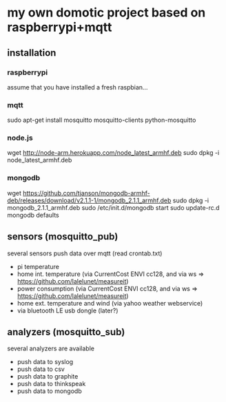 # my own domotic project based on raspberrypi+mqtt

## installation
### raspberrypi
assume that you have installed a fresh raspbian…

### mqtt
sudo apt-get install mosquitto mosquitto-clients python-mosquitto

### node.js
wget http://node-arm.herokuapp.com/node_latest_armhf.deb
sudo dpkg -i node_latest_armhf.deb

### mongodb
wget https://github.com/tjanson/mongodb-armhf-deb/releases/download/v2.1.1-1/mongodb_2.1.1_armhf.deb
sudo dpkg -i mongodb_2.1.1_armhf.deb
sudo /etc/init.d/mongodb start
sudo update-rc.d mongodb defaults

## sensors (mosquitto_pub)
several sensors push data over mqtt (read crontab.txt)
- pi temperature
- home int. temperature (via CurrentCost ENVI cc128, and via ws => https://github.com/lalelunet/measureit)
- power consumption (via CurrentCost ENVI cc128, and via ws => https://github.com/lalelunet/measureit)
- home ext. temperature and wind (via yahoo weather webservice)
- via bluetooth LE usb dongle (later?)

## analyzers (mosquitto_sub)
several analyzers are available
- push data to syslog
- push data to csv
- push data to graphite
- push data to thinkspeak
- push data to mongodb
